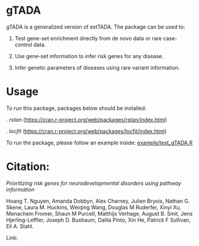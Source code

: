 # gTADA

gTADA is a generalized version of extTADA. The package can be used to:

1. Test gene-set enrichment directly from de novo data or rare case-control data.

2. Use gene-set information to infer risk genes for any disease.

3. Infer genetic parameters of diseases using rare variant information.

# Usage

To run this package, packages below should be installed:

 . *rstan* (https://cran.r-project.org/web/packages/rstan/index.html)

 . *locfit* (https://cran.r-project.org/web/packages/locfit/index.html)

To run the package, please follow an example inside: [example/test_gTADA.R](example/test_gTADA)

# Citation:
*Prioritizing risk genes for neurodevelopmental disorders using pathway information*

Hoang T. Nguyen, Amanda Dobbyn, Alex Charney, Julien Bryois, Nathan G. Skene, Laura M. Huckins, Weiqing Wang, 
Douglas M Ruderfer, Xinyi Xu, Menachem Fromer, Shaun M Purcell, 
Matthijs Verhage, August B. Smit, Jens Hjerling-Leffler, Joseph D. Buxbaum, 
Dalila Pinto, Xin He, Patrick F Sullivan, Eli A. Stahl.

Link: 


